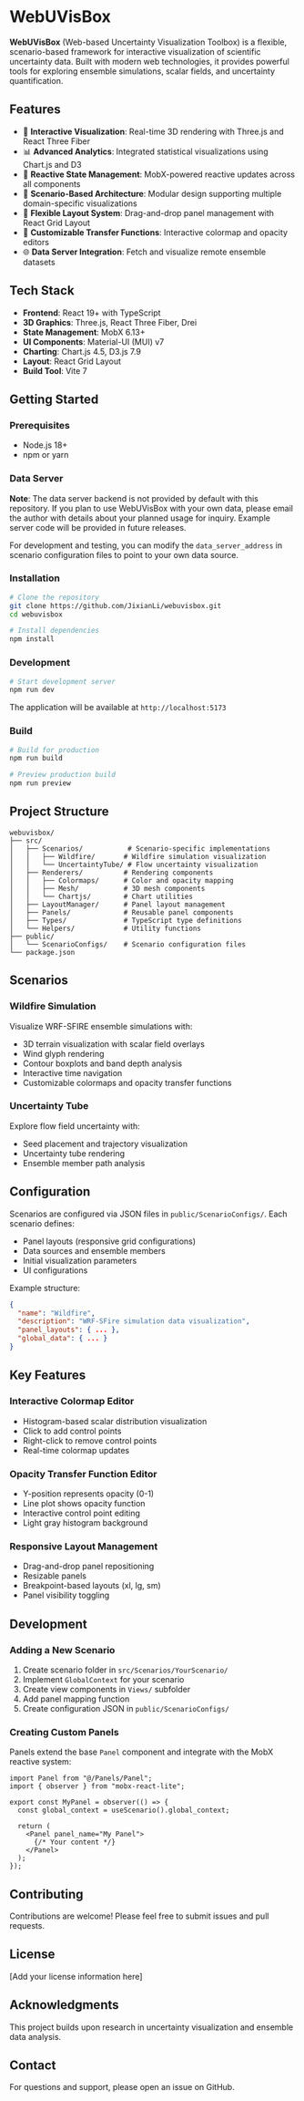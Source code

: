 # WebUVisBox

**WebUVisBox** (Web-based Uncertainty Visualization Toolbox) is a flexible, scenario-based framework for interactive visualization of scientific uncertainty data. Built with modern web technologies, it provides powerful tools for exploring ensemble simulations, scalar fields, and uncertainty quantification.

## Features

- 🎨 **Interactive Visualization**: Real-time 3D rendering with Three.js and React Three Fiber
- 📊 **Advanced Analytics**: Integrated statistical visualizations using Chart.js and D3
- 🔄 **Reactive State Management**: MobX-powered reactive updates across all components
- 🎯 **Scenario-Based Architecture**: Modular design supporting multiple domain-specific visualizations
- 📐 **Flexible Layout System**: Drag-and-drop panel management with React Grid Layout
- 🎨 **Customizable Transfer Functions**: Interactive colormap and opacity editors
- 🌐 **Data Server Integration**: Fetch and visualize remote ensemble datasets

## Tech Stack

- **Frontend**: React 19+ with TypeScript
- **3D Graphics**: Three.js, React Three Fiber, Drei
- **State Management**: MobX 6.13+
- **UI Components**: Material-UI (MUI) v7
- **Charting**: Chart.js 4.5, D3.js 7.9
- **Layout**: React Grid Layout
- **Build Tool**: Vite 7

## Getting Started

### Prerequisites

- Node.js 18+ 
- npm or yarn

### Data Server

**Note**: The data server backend is not provided by default with this repository. If you plan to use WebUVisBox with your own data, please email the author with details about your planned usage for inquiry. Example server code will be provided in future releases.

For development and testing, you can modify the `data_server_address` in scenario configuration files to point to your own data source.

### Installation

```bash
# Clone the repository
git clone https://github.com/JixianLi/webuvisbox.git
cd webuvisbox

# Install dependencies
npm install
```

### Development

```bash
# Start development server
npm run dev
```

The application will be available at `http://localhost:5173`

### Build

```bash
# Build for production
npm run build

# Preview production build
npm run preview
```

## Project Structure

```
webuvisbox/
├── src/
│   ├── Scenarios/           # Scenario-specific implementations
│   │   ├── Wildfire/       # Wildfire simulation visualization
│   │   └── UncertaintyTube/ # Flow uncertainty visualization
│   ├── Renderers/          # Rendering components
│   │   ├── Colormaps/      # Color and opacity mapping
│   │   ├── Mesh/           # 3D mesh components
│   │   └── Chartjs/        # Chart utilities
│   ├── LayoutManager/      # Panel layout management
│   ├── Panels/             # Reusable panel components
│   ├── Types/              # TypeScript type definitions
│   └── Helpers/            # Utility functions
├── public/
│   └── ScenarioConfigs/    # Scenario configuration files
└── package.json
```

## Scenarios

### Wildfire Simulation
Visualize WRF-SFIRE ensemble simulations with:
- 3D terrain visualization with scalar field overlays
- Wind glyph rendering
- Contour boxplots and band depth analysis
- Interactive time navigation
- Customizable colormaps and opacity transfer functions

### Uncertainty Tube
Explore flow field uncertainty with:
- Seed placement and trajectory visualization
- Uncertainty tube rendering
- Ensemble member path analysis

## Configuration

Scenarios are configured via JSON files in `public/ScenarioConfigs/`. Each scenario defines:
- Panel layouts (responsive grid configurations)
- Data sources and ensemble members
- Initial visualization parameters
- UI configurations

Example structure:
```json
{
  "name": "Wildfire",
  "description": "WRF-SFire simulation data visualization",
  "panel_layouts": { ... },
  "global_data": { ... }
}
```

## Key Features

### Interactive Colormap Editor
- Histogram-based scalar distribution visualization
- Click to add control points
- Right-click to remove control points
- Real-time colormap updates

### Opacity Transfer Function Editor
- Y-position represents opacity (0-1)
- Line plot shows opacity function
- Interactive control point editing
- Light gray histogram background

### Responsive Layout Management
- Drag-and-drop panel repositioning
- Resizable panels
- Breakpoint-based layouts (xl, lg, sm)
- Panel visibility toggling

## Development

### Adding a New Scenario

1. Create scenario folder in `src/Scenarios/YourScenario/`
2. Implement `GlobalContext` for your scenario
3. Create view components in `Views/` subfolder
4. Add panel mapping function
5. Create configuration JSON in `public/ScenarioConfigs/`

### Creating Custom Panels

Panels extend the base `Panel` component and integrate with the MobX reactive system:

```tsx
import Panel from "@/Panels/Panel";
import { observer } from "mobx-react-lite";

export const MyPanel = observer(() => {
  const global_context = useScenario().global_context;
  
  return (
    <Panel panel_name="My Panel">
      {/* Your content */}
    </Panel>
  );
});
```

## Contributing

Contributions are welcome! Please feel free to submit issues and pull requests.

## License

[Add your license information here]

## Acknowledgments

This project builds upon research in uncertainty visualization and ensemble data analysis.

## Contact

For questions and support, please open an issue on GitHub.

